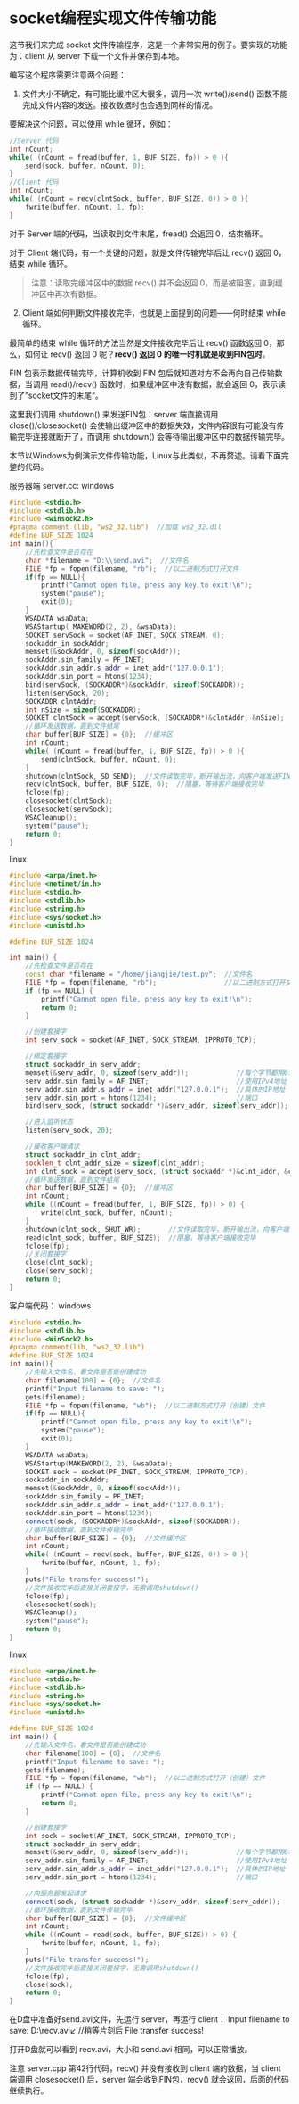 # socket编程实现文件传输功能

这节我们来完成 socket 文件传输程序，这是一个非常实用的例子。要实现的功能为：client 从 server 下载一个文件并保存到本地。

编写这个程序需要注意两个问题：
1) 文件大小不确定，有可能比缓冲区大很多，调用一次 write()/send() 函数不能完成文件内容的发送。接收数据时也会遇到同样的情况。

要解决这个问题，可以使用 while 循环，例如：
```c++
//Server 代码
int nCount;
while( (nCount = fread(buffer, 1, BUF_SIZE, fp)) > 0 ){
    send(sock, buffer, nCount, 0);
}
//Client 代码
int nCount;
while( (nCount = recv(clntSock, buffer, BUF_SIZE, 0)) > 0 ){
    fwrite(buffer, nCount, 1, fp);
}
```

对于 Server 端的代码，当读取到文件末尾，fread() 会返回 0，结束循环。

对于 Client 端代码，有一个关键的问题，就是文件传输完毕后让 recv() 返回 0，结束 while 循环。

> 注意：读取完缓冲区中的数据 recv() 并不会返回 0，而是被阻塞，直到缓冲区中再次有数据。

2) Client 端如何判断文件接收完毕，也就是上面提到的问题——何时结束 while 循环。

最简单的结束 while 循环的方法当然是文件接收完毕后让 recv() 函数返回 0，那么，如何让 recv() 返回 0 呢？**recv() 返回 0 的唯一时机就是收到FIN包时**。

FIN 包表示数据传输完毕，计算机收到 FIN 包后就知道对方不会再向自己传输数据，当调用 read()/recv() 函数时，如果缓冲区中没有数据，就会返回 0，表示读到了”socket文件的末尾“。

这里我们调用 shutdown() 来发送FIN包：server 端直接调用 close()/closesocket() 会使输出缓冲区中的数据失效，文件内容很有可能没有传输完毕连接就断开了，而调用 shutdown() 会等待输出缓冲区中的数据传输完毕。

本节以Windows为例演示文件传输功能，Linux与此类似，不再赘述。请看下面完整的代码。

服务器端 server.cc:
windows
```c++
#include <stdio.h>
#include <stdlib.h>
#include <winsock2.h>
#pragma comment (lib, "ws2_32.lib")  //加载 ws2_32.dll
#define BUF_SIZE 1024
int main(){
    //先检查文件是否存在
    char *filename = "D:\\send.avi";  //文件名
    FILE *fp = fopen(filename, "rb");  //以二进制方式打开文件
    if(fp == NULL){
        printf("Cannot open file, press any key to exit!\n");
        system("pause");
        exit(0);
    }
    WSADATA wsaData;
    WSAStartup( MAKEWORD(2, 2), &wsaData);
    SOCKET servSock = socket(AF_INET, SOCK_STREAM, 0);
    sockaddr_in sockAddr;
    memset(&sockAddr, 0, sizeof(sockAddr));
    sockAddr.sin_family = PF_INET;
    sockAddr.sin_addr.s_addr = inet_addr("127.0.0.1");
    sockAddr.sin_port = htons(1234);
    bind(servSock, (SOCKADDR*)&sockAddr, sizeof(SOCKADDR));
    listen(servSock, 20);
    SOCKADDR clntAddr;
    int nSize = sizeof(SOCKADDR);
    SOCKET clntSock = accept(servSock, (SOCKADDR*)&clntAddr, &nSize);
    //循环发送数据，直到文件结尾
    char buffer[BUF_SIZE] = {0};  //缓冲区
    int nCount;
    while( (nCount = fread(buffer, 1, BUF_SIZE, fp)) > 0 ){
        send(clntSock, buffer, nCount, 0);
    }
    shutdown(clntSock, SD_SEND);  //文件读取完毕，断开输出流，向客户端发送FIN包
    recv(clntSock, buffer, BUF_SIZE, 0);  //阻塞，等待客户端接收完毕
    fclose(fp);
    closesocket(clntSock);
    closesocket(servSock);
    WSACleanup();
    system("pause");
    return 0;
}
```

linux
```c++
#include <arpa/inet.h>
#include <netinet/in.h>
#include <stdio.h>
#include <stdlib.h>
#include <string.h>
#include <sys/socket.h>
#include <unistd.h>

#define BUF_SIZE 1024

int main() {
    //先检查文件是否存在
    const char *filename = "/home/jiangjie/test.py";  //文件名
    FILE *fp = fopen(filename, "rb");                 //以二进制方式打开文件
    if (fp == NULL) {
        printf("Cannot open file, press any key to exit!\n");
        return 0;
    }

    //创建套接字
    int serv_sock = socket(AF_INET, SOCK_STREAM, IPPROTO_TCP);

    //绑定套接字
    struct sockaddr_in serv_addr;
    memset(&serv_addr, 0, sizeof(serv_addr));            //每个字节都用0填充
    serv_addr.sin_family = AF_INET;                      //使用IPv4地址
    serv_addr.sin_addr.s_addr = inet_addr("127.0.0.1");  //具体的IP地址
    serv_addr.sin_port = htons(1234);                    //端口
    bind(serv_sock, (struct sockaddr *)&serv_addr, sizeof(serv_addr));

    //进入监听状态
    listen(serv_sock, 20);

    //接收客户端请求
    struct sockaddr_in clnt_addr;
    socklen_t clnt_addr_size = sizeof(clnt_addr);
    int clnt_sock = accept(serv_sock, (struct sockaddr *)&clnt_addr, &clnt_addr_size);
    //循环发送数据，直到文件结尾
    char buffer[BUF_SIZE] = {0};  //缓冲区
    int nCount;
    while ((nCount = fread(buffer, 1, BUF_SIZE, fp)) > 0) {
        write(clnt_sock, buffer, nCount);
    }
    shutdown(clnt_sock, SHUT_WR);       //文件读取完毕，断开输出流，向客户端发送FIN包
    read(clnt_sock, buffer, BUF_SIZE);  //阻塞，等待客户端接收完毕
    fclose(fp);
    //关闭套接字
    close(clnt_sock);
    close(serv_sock);
    return 0;
}
```

客户端代码：
windows
```c++
#include <stdio.h>
#include <stdlib.h>
#include <WinSock2.h>
#pragma comment(lib, "ws2_32.lib")
#define BUF_SIZE 1024
int main(){
    //先输入文件名，看文件是否能创建成功
    char filename[100] = {0};  //文件名
    printf("Input filename to save: ");
    gets(filename);
    FILE *fp = fopen(filename, "wb");  //以二进制方式打开（创建）文件
    if(fp == NULL){
        printf("Cannot open file, press any key to exit!\n");
        system("pause");
        exit(0);
    }
    WSADATA wsaData;
    WSAStartup(MAKEWORD(2, 2), &wsaData);
    SOCKET sock = socket(PF_INET, SOCK_STREAM, IPPROTO_TCP);
    sockaddr_in sockAddr;
    memset(&sockAddr, 0, sizeof(sockAddr));
    sockAddr.sin_family = PF_INET;
    sockAddr.sin_addr.s_addr = inet_addr("127.0.0.1");
    sockAddr.sin_port = htons(1234);
    connect(sock, (SOCKADDR*)&sockAddr, sizeof(SOCKADDR));
    //循环接收数据，直到文件传输完毕
    char buffer[BUF_SIZE] = {0};  //文件缓冲区
    int nCount;
    while( (nCount = recv(sock, buffer, BUF_SIZE, 0)) > 0 ){
        fwrite(buffer, nCount, 1, fp);
    }
    puts("File transfer success!");
    //文件接收完毕后直接关闭套接字，无需调用shutdown()
    fclose(fp);
    closesocket(sock);
    WSACleanup();
    system("pause");
    return 0;
}
```

linux
```c++
#include <arpa/inet.h>
#include <stdio.h>
#include <stdlib.h>
#include <string.h>
#include <sys/socket.h>
#include <unistd.h>

#define BUF_SIZE 1024
int main() {
    //先输入文件名，看文件是否能创建成功
    char filename[100] = {0};  //文件名
    printf("Input filename to save: ");
    gets(filename);
    FILE *fp = fopen(filename, "wb");  //以二进制方式打开（创建）文件
    if (fp == NULL) {
        printf("Cannot open file, press any key to exit!\n");
        return 0;
    }

    //创建套接字
    int sock = socket(AF_INET, SOCK_STREAM, IPPROTO_TCP);
    struct sockaddr_in serv_addr;
    memset(&serv_addr, 0, sizeof(serv_addr));            //每个字节都用0填充
    serv_addr.sin_family = AF_INET;                      //使用IPv4地址
    serv_addr.sin_addr.s_addr = inet_addr("127.0.0.1");  //具体的IP地址
    serv_addr.sin_port = htons(1234);                    //端口

    //向服务器发起请求
    connect(sock, (struct sockaddr *)&serv_addr, sizeof(serv_addr));
    //循环接收数据，直到文件传输完毕
    char buffer[BUF_SIZE] = {0};  //文件缓冲区
    int nCount;
    while ((nCount = read(sock, buffer, BUF_SIZE)) > 0) {
        fwrite(buffer, nCount, 1, fp);
    }
    puts("File transfer success!");
    //文件接收完毕后直接关闭套接字，无需调用shutdown()
    fclose(fp);
    close(sock);
    return 0;
}
```

在D盘中准备好send.avi文件，先运行 server，再运行 client：
Input filename to save: D:\\recv.avi↙
//稍等片刻后
File transfer success!

打开D盘就可以看到 recv.avi，大小和 send.avi 相同，可以正常播放。

注意 server.cpp 第42行代码，recv() 并没有接收到 client 端的数据，当 client 端调用 closesocket() 后，server 端会收到FIN包，recv() 就会返回，后面的代码继续执行。
